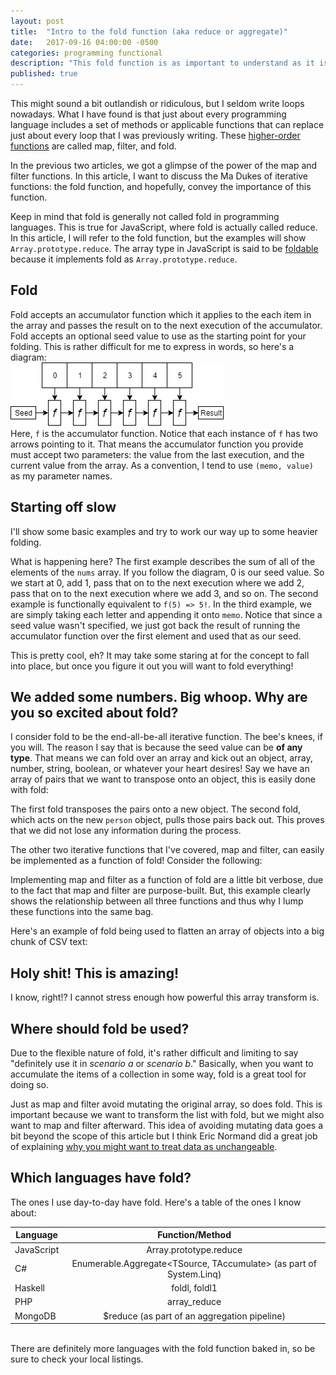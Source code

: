 ```yaml
---
layout: post
title:  "Intro to the fold function (aka reduce or aggregate)"
date:   2017-09-16 04:00:00 -0500
categories: programming functional
description: "This fold function is as important to understand as it is difficult to understand."
published: true
---
```

This might sound a bit outlandish or ridiculous, but I seldom write loops nowadays. What I have found is that just about every programming language includes a set of methods or applicable functions that can replace just about every loop that I was previously writing. These [higher-order functions](https://github.com/hemanth/functional-programming-jargon#higher-order-functions-hof) are called map, filter, and fold.

In the previous two articles, we got a glimpse of the power of the map and filter functions. In this article, I want to discuss the Ma Dukes of iterative functions: the fold function, and hopefully, convey the importance of this function.  

Keep in mind that fold is generally not called fold in programming languages. This is true for JavaScript, where fold is actually called reduce. In this article, I will refer to the fold function, but the examples will show `Array.prototype.reduce`. The array type in JavaScript is said to be [foldable](https://github.com/hemanth/functional-programming-jargon#foldable) because it implements fold as `Array.prototype.reduce`.

## Fold

Fold accepts an accumulator function which it applies to the each item in the array and passes the result on to the next execution of the accumulator. Fold accepts an optional seed value to use as the starting point for your folding. This is rather difficult for me to express in words, so here's a diagram:   
![fold execution diagram](/public/reduce.png)  
Here, `f` is the accumulator function. Notice that each instance of `f` has two arrows pointing to it. That means the accumulator function you provide must accept two parameters: the value from the last execution, and the current value from the array. As a convention, I tend to use `(memo, value)` as my parameter names.  

## Starting off slow
I'll show some basic examples and try to work our way up to some heavier folding.  
<script src="https://gist.github.com/jreina/0a3e87a51e6aad04e9aa7f01ff7be298.js"></script>
What is happening here? The first example describes the sum of all of the elements of the `nums` array. If you follow the diagram, 0 is our seed value. So we start at 0, add 1, pass that on to the next execution where we add 2, pass that on to the next execution where we add 3, and so on. The second example is functionally equivalent to `f(5) => 5!`. In the third example, we are simply taking each letter and appending it onto `memo`. Notice that since a seed value wasn't specified, we just got back the result of running the accumulator function over the first element and used that as our seed.  

This is pretty cool, eh? It may take some staring at for the concept to fall into place, but once you figure it out you will want to fold everything! 

## We added some numbers. Big whoop. Why are you so excited about fold?
I consider fold to be the end-all-be-all iterative function. The bee's knees, if you will. The reason I say that is because the seed value can be **of any type**. That means we can fold over an array and kick out an object, array, number, string, boolean, or whatever your heart desires! Say we have an array of pairs that we want to transpose onto an object, this is easily done with fold:
<script src="https://gist.github.com/jreina/e7dc2e4bf58a549bd19ea572fc7fffc9.js"></script>
The first fold transposes the pairs onto a new object. The second fold, which acts on the new `person` object, pulls those pairs back out. This proves that we did not lose any information during the process.

The other two iterative functions that I've covered, map and filter, can easily be implemented as a function of fold! Consider the following:
<script src="https://gist.github.com/jreina/ece788b9f8daf8b5a8679a3dd0b34eb4.js"></script>
Implementing map and filter as a function of fold are a little bit verbose, due to the fact that map and filter are purpose-built. But, this example clearly shows the relationship between all three functions and thus why I lump these functions into the same bag.  

Here's an example of fold being used to flatten an array of objects into a big chunk of CSV text:
<script src="https://gist.github.com/jreina/ec56a5f777bae180d77bd9ad14878524.js"></script>

## Holy shit! This is amazing!
I know, right!? I cannot stress enough how powerful this array transform is.

## Where should fold be used?
Due to the flexible nature of fold, it's rather difficult and limiting to say "definitely use it in *scenario a* or *scenario b*." Basically, when you want to accumulate the items of a collection in some way, fold is a great tool for doing so.  

Just as map and filter avoid mutating the original array, so does fold. This is important because we want to transform the list with fold, but we might also want to map and filter afterward. This idea of avoiding mutating data goes a bit beyond the scope of this article but I think Eric Normand did a great job of explaining [why you might want to treat data as unchangeable](https://dev.to/ericnormand/immutable-paper).

## Which languages have fold?
The ones I use day-to-day have fold. Here's a table of the ones I know about:

| Language | Function/Method |
| --- | :---: |
| JavaScript | Array.prototype.reduce |
| C# | Enumerable.Aggregate<TSource, TAccumulate> (as part of System.Linq) |
| Haskell | foldl, foldl1 |
| PHP | array_reduce |
| MongoDB | $reduce (as part of an aggregation pipeline) |

<br />
There are definitely more languages with the fold function baked in, so be sure to check your local listings.